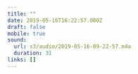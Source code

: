 ```yaml
---
title: ""
date: 2019-05-16T16:22:57.000Z
draft: false
mobile: true
sound:
  url: s3/audio/2019-05-16-09-22-57.m4a
  duration: 31
links: []
---
```


